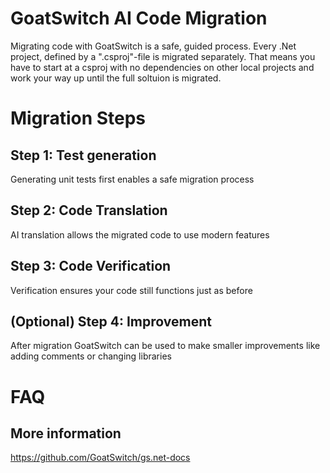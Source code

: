 # GoatSwitch AI Code Migration
Migrating code with GoatSwitch is a safe, guided process.
Every .Net project, defined by a ".csproj"-file is migrated separately. That means you have to start at a csproj with no dependencies on other local projects and work your way up until the full soltuion is migrated.
# Migration Steps
## Step 1: Test generation
Generating unit tests first enables a safe migration process
## Step 2: Code Translation
AI translation allows the migrated code to use modern features
## Step 3: Code Verification
Verification ensures your code still functions just as before
## (Optional) Step 4: Improvement
After migration GoatSwitch can be used to make smaller improvements like adding comments or changing libraries
# FAQ
## More information
https://github.com/GoatSwitch/gs.net-docs